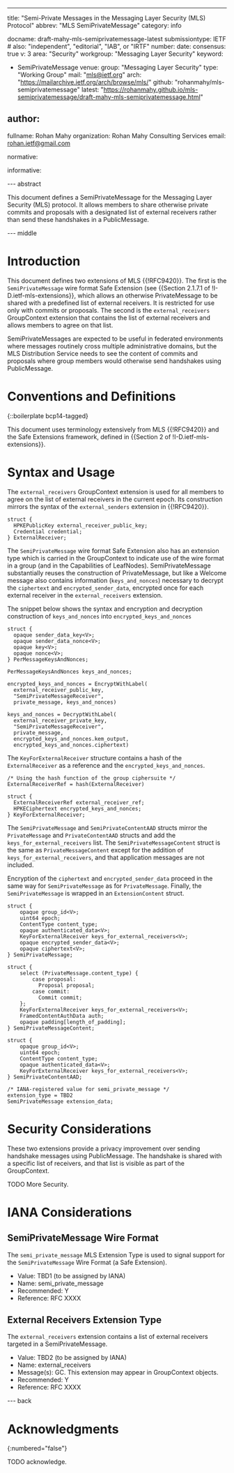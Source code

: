 ---
title: "Semi-Private Messages in the Messaging Layer Security (MLS) Protocol"
abbrev: "MLS SemiPrivateMessage"
category: info

docname: draft-mahy-mls-semiprivatemessage-latest
submissiontype: IETF  # also: "independent", "editorial", "IAB", or "IRTF"
number:
date:
consensus: true
v: 3
area: "Security"
workgroup: "Messaging Layer Security"
keyword:
 - SemiPrivateMessage
venue:
  group: "Messaging Layer Security"
  type: "Working Group"
  mail: "mls@ietf.org"
  arch: "https://mailarchive.ietf.org/arch/browse/mls/"
  github: "rohanmahy/mls-semiprivatemessage"
  latest: "https://rohanmahy.github.io/mls-semiprivatemessage/draft-mahy-mls-semiprivatemessage.html"

author:
 -
  fullname: Rohan Mahy
  organization: Rohan Mahy Consulting Services
  email: rohan.ietf@gmail.com

normative:

informative:

--- abstract

This document defines a SemiPrivateMessage for the Messaging Layer
Security (MLS) protocol. It allows members to share otherwise private
commits and proposals with a designated list of external receivers
rather than send these handshakes in a PublicMessage.

--- middle

# Introduction

This document defines two extensions of MLS {{!RFC9420}}. The first is the
`SemiPrivateMessage` wire format Safe Extension (see {{Section 2.1.7.1 of
!I-D.ietf-mls-extensions}}, which allows an otherwise PrivateMessage
to be shared with a predefined list of external receivers. It is restricted
for use only with commits or proposals. The second is the
`external_receivers` GroupContext extension that contains the list of
external receivers and allows members to agree on that list.

SemiPrivateMessages are expected to be useful in federated environments
where messages routinely cross multiple administrative domains, but the MLS
Distribution Service needs to see the content of commits and proposals where
group members would otherwise send handshakes using PublicMessage.

# Conventions and Definitions

{::boilerplate bcp14-tagged}

This document uses terminology extensively from MLS {{!RFC9420}} and
the Safe Extensions framework, defined in {{Section 2 of !I-D.ietf-mls-extensions}}.

# Syntax and Usage

The `external_receivers` GroupContext extension is used for all members
to agree on the list of external receivers in the current epoch. Its
construction mirrors the syntax of the `external_senders` extension in
{{!RFC9420}}.

~~~ tls
struct {
  HPKEPublicKey external_receiver_public_key;
  Credential credential;
} ExternalReceiver;
~~~

The `SemiPrivateMessage` wire format Safe Extension also has an
extension type which is carried in the GroupContext to indicate use
of the wire format in a group (and in the Capabilities of LeafNodes).
SemiPrivateMessage substantially reuses the construction of PrivateMessage,
but like a Welcome message also contains information (`keys_and_nonces`)
necessary to decrypt the `ciphertext` and `encrypted_sender_data`, encrypted
once for each external receiver in the `external_receivers` extension.

The snippet below shows the syntax and encryption and decryption construction of `keys_and_nonces` into `encrypted_keys_and_nonces`

~~~ tls
struct {
  opaque sender_data_key<V>;
  opaque sender_data_nonce<V>;
  opaque key<V>;
  opaque nonce<V>;
} PerMessageKeysAndNonces;

PerMessageKeysAndNonces keys_and_nonces;

encrypted_keys_and_nonces = EncryptWithLabel(
  external_receiver_public_key,
  "SemiPrivateMessageReceiver",
  private_message, keys_and_nonces)

keys_and_nonces = DecryptWithLabel(
  external_receiver_private_key,
  "SemiPrivateMessageReceiver",
  private_message,
  encrypted_keys_and_nonces.kem_output,
  encrypted_keys_and_nonces.ciphertext)
~~~

The `KeyForExternalReceiver` structure contains a hash of the
`ExternalReceiver` as a reference and the `encrypted_keys_and_nonces`.

~~~ tls
/* Using the hash function of the group ciphersuite */
ExternalReceiverRef = hash(ExternalReceiver)

struct {
  ExternalReceiverRef external_receiver_ref;
  HPKECiphertext encrypted_keys_and_nonces;
} KeyForExternalReceiver;
~~~

The `SemiPrivateMessage` and `SemiPrivateContentAAD` structs mirror
the `PrivateMessage` and `PrivateContentAAD` structs and add the
`keys_for_external_receivers` list. The `SemiPrivateMessageContent`
struct is the same as `PrivateMessageContent` except for the addition
of `keys_for_external_receivers`, and that application messages are
not included.

Encryption of the `ciphertext` and `encrypted_sender_data` proceed in the
same way for `SemiPrivateMessage` as for `PrivateMessage`. Finally, the
`SemiPrivateMessage` is wrapped in an `ExtensionContent` struct.

~~~ tls
struct {
    opaque group_id<V>;
    uint64 epoch;
    ContentType content_type;
    opaque authenticated_data<V>;
    KeyForExternalReceiver keys_for_external_receivers<V>;
    opaque encrypted_sender_data<V>;
    opaque ciphertext<V>;
} SemiPrivateMessage;

struct {
    select (PrivateMessage.content_type) {
        case proposal:
          Proposal proposal;
        case commit:
          Commit commit;
    };
    KeyForExternalReceiver keys_for_external_receivers<V>;
    FramedContentAuthData auth;
    opaque padding[length_of_padding];
} SemiPrivateMessageContent;

struct {
    opaque group_id<V>;
    uint64 epoch;
    ContentType content_type;
    opaque authenticated_data<V>;
    KeyForExternalReceiver keys_for_external_receivers<V>;
} SemiPrivateContentAAD;

/* IANA-registered value for semi_private_message */
extension_type = TBD2
SemiPrivateMessage extension_data;
~~~

# Security Considerations

These two extensions provide a privacy improvement over sending
handshake messages using PublicMessage. The handshake is shared
with a specific list of receivers, and that list is visible as
part of the GroupContext.

TODO More Security.

# IANA Considerations

## SemiPrivateMessage Wire Format

The `semi_private_message` MLS Extension Type is used to signal support
for the `SemiPrivateMessage` Wire Format (a Safe Extension).

- Value: TBD1 (to be assigned by IANA)
- Name: semi_private_message
- Recommended: Y
- Reference: RFC XXXX

## External Receivers Extension Type

The `external_receivers` extension contains a list of external receivers
targeted in a SemiPrivateMessage.

- Value: TBD2 (to be assigned by IANA)
- Name: external_receivers
- Message(s): GC. This extension may appear in GroupContext objects.
- Recommended: Y
- Reference: RFC XXXX

--- back

# Acknowledgments
{:numbered="false"}

TODO acknowledge.
